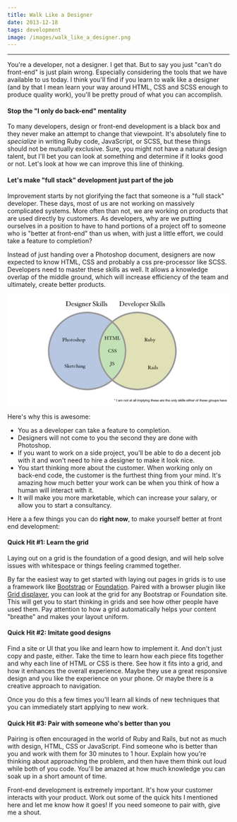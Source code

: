 ```yaml
---
title: Walk Like a Designer
date: 2013-12-18
tags: development
image: /images/walk_like_a_designer.png
---
```


---
You're a developer, not a designer. I get that. But to say you just "can't do front-end" is just plain wrong. Especially considering the tools that we have available to us today. I think you'll find if you learn to walk like a designer (and by that I mean learn your way around HTML, CSS and SCSS enough to produce quality work), you'll be pretty proud of what you can accomplish.

#### Stop the "I only do back-end" mentality
To many developers, design or front-end development is a black box and they never make an attempt to change that viewpoint. It's absolutely fine to _specialize_ in writing Ruby code, JavaScript, or SCSS, but these things should not be mutually exclusive. Sure, you might not have a natural design talent, but I'll bet you can look at something and determine if it looks good or not. Let's look at how we can improve this line of thinking.

#### Let's make "full stack" development just part of the job
Improvement starts by not glorifying the fact that someone is a "full stack" developer. These days, most of us are not working on massively complicated systems. More often than not, we are working on products that are used directly by customers. As developers, why are we putting ourselves in a position to have to hand portions of a project off to someone who is "better at front-end" than us when, with just a little effort, we could take a feature to completion?

Instead of just handing over a Photoshop document, designers are now expected to know HTML, CSS and probably a css pre-processor like SCSS. Developers need to master these skills as well. It allows a knowledge overlap of the middle ground, which will increase efficiency of the team and ultimately, create better products.

![skill graph](/images/designer-developer-skills.png)

Here's why this is awesome:

- You as a developer can take a feature to completion.
- Designers will not come to you the second they are done with Photoshop.
- If you want to work on a side project, you'll be able to do a decent job with it and won't need to hire a designer to make it look nice.
- You start thinking more about the customer. When working only on back-end code, the customer is the furthest thing from your mind. It's amazing how much better your work can be when you think of how a human will interact with it.
- It will make you more marketable, which can increase your salary, or allow you to start a consultancy.

Here a a few things you can do **right now**, to make yourself better at front end development:

#### Quick Hit #1: Learn the grid
Laying out on a grid is the foundation of a good design, and will help solve issues with whitespace or things feeling crammed together.

By far the easiest way to get started with laying out pages in grids is to use a framework like [Bootstrap](http://getbootstrap.com) or [Foundation](http://foundation.zurb.com). Paired with a browser plugin like [Grid displayer](http://alefeuvre.github.io/foundation-grid-displayer/), you can look at the grid for any Bootstrap or Foundation site. This will get you to start thinking in grids and see how other people have used them. Pay attention to how a grid automatically helps your content "breathe" and makes your layout uniform.

#### Quick Hit #2: Imitate good designs
Find a site or UI that you like and learn how to implement it. And don't just copy and paste, either. Take the time to learn how each piece fits together and why each line of HTML or CSS is there. See how it fits into a grid, and how it enhances the overall experience. Maybe they use a great responsive design and you like the experience on your phone. Or maybe there is a creative approach to navigation.

Once you do this a few times you'll learn all kinds of new techniques that you can immediately start applying to new work.

#### Quick Hit #3: Pair with someone who's better than you
Pairing is often encouraged in the world of Ruby and Rails, but not as much with design, HTML, CSS or JavaScript. Find someone who is better than you and work with them for 30 minutes to 1 hour. Explain how you're thinking about approaching the problem, and then have them think out loud while both of you code. You'll be amazed at how much knowledge you can soak up in a short amount of time.

Front-end development is extremely important. It's how your customer interacts with your product. Work out some of the quick hits I mentioned here and let me know how it goes! If you need someone to pair with, give me a shout.